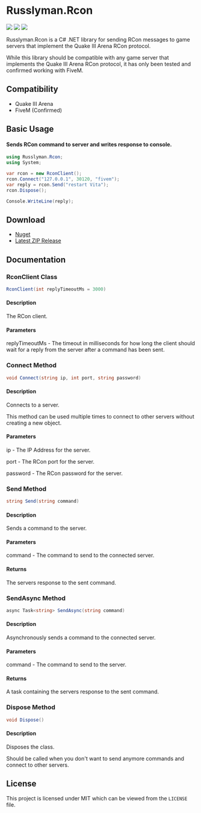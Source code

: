 # Russlyman.Rcon
<p>
  <a href="https://github.com/Russlyman/Russlyman.Rcon/releases/latest" alt="Release">
    <img src="https://img.shields.io/github/v/release/Russlyman/Russlyman.Rcon" /></a>
  <a href="https://www.nuget.org/packages/Russlyman.Rcon" alt="Nuget">
    <img src="https://img.shields.io/nuget/v/Russlyman.Rcon" /></a>
  <a href="https://github.com/Russlyman/Russlyman.Rcon/blob/main/LICENSE" alt="License">
    <img src="https://img.shields.io/github/license/Russlyman/Russlyman.Rcon" /></a>
</p>

Russlyman.Rcon is a C# .NET library for sending RCon messages to game servers that implement the Quake III Arena RCon protocol.

While this library should be compatible with any game server that implements the Quake III Arena RCon protocol, it has only been tested and confirmed working with FiveM.

## Compatibility

- Quake III Arena
- FiveM (Confirmed)

## Basic Usage

#### Sends RCon command to server and writes response to console.

```csharp
using Russlyman.Rcon;
using System;

var rcon = new RconClient();
rcon.Connect("127.0.0.1", 30120, "fivem");
var reply = rcon.Send("restart Vita");
rcon.Dispose();

Console.WriteLine(reply);
```
## Download

- [Nuget](https://www.nuget.org/packages/Russlyman.Rcon)
- [Latest ZIP Release](https://github.com/Russlyman/Russlyman.Rcon/releases/latest)

## Documentation

### RconClient Class

```csharp
RconClient(int replyTimeoutMs = 3000)
```

#### Description

The RCon client.

#### Parameters

replyTimeoutMs - The timeout in milliseconds for how long the client should wait for a reply from the server after a command has been sent.

### Connect Method

```csharp
void Connect(string ip, int port, string password)
```

#### Description

Connects to a server.

This method can be used multiple times to connect to other servers without creating a new object.

#### Parameters

ip - The IP Address for the server.

port - The RCon port for the server.

password - The RCon password for the server.

### Send Method

```csharp
string Send(string command)
```

#### Description

Sends a command to the server.

#### Parameters

command - The command to send to the connected server.

#### Returns

The servers response to the sent command.

### SendAsync Method

```csharp
async Task<string> SendAsync(string command)
```

#### Description

Asynchronously sends a command to the connected server.

#### Parameters

command - The command to send to the server.

#### Returns

A task containing the servers response to the sent command.

### Dispose Method

```csharp
void Dispose()
```

#### Description

Disposes the class.

Should be called when you don't want to send anymore commands and connect to other servers.

## License

This project is licensed under MIT which can be viewed from the `LICENSE` file.
